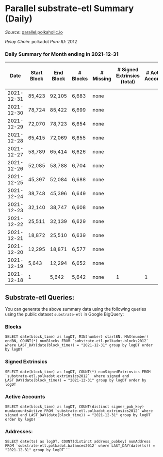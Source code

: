 # Parallel substrate-etl Summary (Daily)

_Source_: [parallel.polkaholic.io](https://parallel.polkaholic.io)

*Relay Chain*: polkadot
*Para ID*: 2012



### Daily Summary for Month ending in 2021-12-31


| Date | Start Block | End Block | # Blocks | # Missing | # Signed Extrinsics (total) | # Active Accounts | # Addresses with Balances | # Events | # Transfers | # XCM Transfers In | # XCM Transfers Out |
| ---- | ----------- | --------- | -------- | --------- | --------------------------- | ----------------- | ------------------------- | -------- | ----------- | ------------------ | ------------------- |
| 2021-12-31 | 85,423 | 92,105 | 6,683 | none  |  |  | 7 | 13,373 |   |   |   |
| 2021-12-30 | 78,724 | 85,422 | 6,699 | none  |  |  | 7 | 13,405 |   |   |   |
| 2021-12-29 | 72,070 | 78,723 | 6,654 | none  |  |  | 7 | 13,311 |   |   |   |
| 2021-12-28 | 65,415 | 72,069 | 6,655 | none  |  |  | 7 | 13,317 |   |   |   |
| 2021-12-27 | 58,789 | 65,414 | 6,626 | none  |  |  | 7 | 13,259 |   |   |   |
| 2021-12-26 | 52,085 | 58,788 | 6,704 | none  |  |  | 7 | 13,415 |   |   |   |
| 2021-12-25 | 45,397 | 52,084 | 6,688 | none  |  |  |  | 13,382 |   |   |   |
| 2021-12-24 | 38,748 | 45,396 | 6,649 | none  |  |  | 7 | 13,305 |   |   |   |
| 2021-12-23 | 32,140 | 38,747 | 6,608 | none  |  |  | 7 | 13,223 |   |   |   |
| 2021-12-22 | 25,511 | 32,139 | 6,629 | none  |  |  | 7 | 13,264 |   |   |   |
| 2021-12-21 | 18,872 | 25,510 | 6,639 | none  |  |  | 7 | 13,285 |   |   |   |
| 2021-12-20 | 12,295 | 18,871 | 6,577 | none  |  |  |  | 13,161 |   |   |   |
| 2021-12-19 | 5,643 | 12,294 | 6,652 | none  |  |  | 7 | 13,310 |   |   |   |
| 2021-12-18 | 1 | 5,642 | 5,642 | none  | 1 | 1 | 7 | 11,291 |   |   |   |

## Substrate-etl Queries:
You can generate the above summary data using the following queries using the public dataset `substrate-etl` in Google BigQuery:


### Blocks
```
SELECT date(block_time) as logDT, MIN(number) startBN, MAX(number) endBN, COUNT(*) numBlocks FROM `substrate-etl.polkadot.blocks2012`  where LAST_DAY(date(block_time)) = "2021-12-31" group by logDT order by logDT
```


### Signed Extrinsics
```
SELECT date(block_time) as logDT, COUNT(*) numSignedExtrinsics FROM `substrate-etl.polkadot.extrinsics2012`  where signed and LAST_DAY(date(block_time)) = "2021-12-31" group by logDT order by logDT
```


### Active Accounts
```
SELECT date(block_time) as logDT, COUNT(distinct signer_pub_key) numAccountsActive FROM `substrate-etl.polkadot.extrinsics2012` where signed and LAST_DAY(date(block_time)) = "2021-12-31" group by logDT order by logDT
```


### Addresses:
```
SELECT date(ts) as logDT, COUNT(distinct address_pubkey) numAddress FROM `substrate-etl.polkadot.balances2012` where LAST_DAY(date(ts)) = "2021-12-31" group by logDT```

